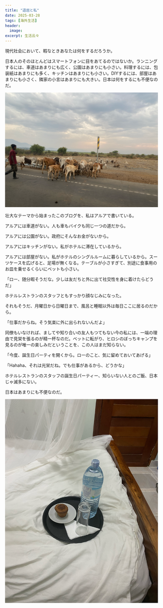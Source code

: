 ```yaml
---
title: "退屈と私"
date: 2025-03-28
tags: [海外生活]
header:
  image:
excerpt: 生活云々
---
```


現代社会において、暇なときあなたは何をするだろうか。

日本人のそのほとんどはスマートフォンに目をあてるのではないか。ランニングするには、車道はあまりにも広く、公園はあまりにも小さい。料理するには、包装紙はあまりにも多く、キッチンはあまりにも小さい。DIYするには、部屋はあまりにも小さく、隣家の小言はあまりにも大きい。日本は何をするにも不便なのだ。

<img src="https://github.com/rnagais2/rnagais2.github.io/blob/master/images/250330/1.jpg">

壮大なテーマから始まったこのブログを、私はアルアで書いている。

アルアには車道がない。人も車もバイクも同じ一つの道だから。

アルアには公園がない。政府にそんなお金がないから。

アルアにはキッチンがない。私がホテルに滞在しているから。

アルアには部屋がない。私がホテルのシングルルームに暮らしているから。スーツケースを広げると、足場が無くなる。テーブルが小さすぎて、別途に食事用のお皿を乗せるくらいにベットも小さい。

「ロー、随分暇そうだな。少しは友だちと外に出て社交性を身に着けたらどうだ」

ホテルレストランのスタッフともすっかり顔なじみになった。

それもそうだ、月曜日から日曜日まで、風呂と睡眠以外は毎日ここに居るのだから。

「仕事だからね。そう気楽に外に出られないんだよ」

同僚もいなければ、ましてや知り合いの友人もつてもない今の私には、一端の理由で見栄を張るのが精一杯なのだ。ベットに転がり、ヒロシのぼっちキャンプを見るのが唯一の楽しみだということを、この人はまだ知らない。

「今度、誕生日パーティを開くから。ローのこと、気に留めておいてあげる」

「Hahaha、それは光栄だね。でも仕事があるから、どうかな」

ホテルレストランのスタッフの誕生日パーティー、知らいない人とのご飯、日本じゃ滅多にない。

日本はあまりにも不便なのだ。

<img src="https://github.com/rnagais2/rnagais2.github.io/blob/master/images/250330/2.jpg">